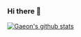### Hi there 👋

  [![Gaeon's github stats](https://github-readme-stats.vercel.app/api?username=Gaeon)](https://github.com/anuraghazra/github-readme-stats)


<!--
**Gaeon/Gaeon** is a ✨ _special_ ✨ repository because its `README.md` (this file) appears on your GitHub profile.

Here are some ideas to get you started:

- 🔭 I’m currently working on ...
- 🌱 I’m currently learning ...
- 👯 I’m looking to collaborate on ...
- 🤔 I’m looking for help with ...
- 💬 Ask me about ...
- 📫 How to reach me: ...
- 😄 Pronouns: ...
- ⚡ Fun fact: ...
-->
